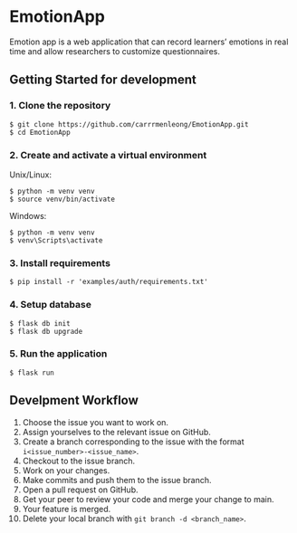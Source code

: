 # EmotionApp

Emotion app is a web application that can record learners’ emotions in real time and allow researchers to customize questionnaires.

## Getting Started for development

### 1. Clone the repository

```
$ git clone https://github.com/carrrmenleong/EmotionApp.git
$ cd EmotionApp
```

### 2. Create and activate a virtual environment

Unix/Linux:

```
$ python -m venv venv
$ source venv/bin/activate
```

Windows:

```
$ python -m venv venv
$ venv\Scripts\activate
```

### 3. Install requirements

```
$ pip install -r 'examples/auth/requirements.txt'
```

### 4. Setup database

```
$ flask db init
$ flask db upgrade
```

### 5. Run the application

```
$ flask run
```

## Develpment Workflow

1. Choose the issue you want to work on.
2. Assign yourselves to the relevant issue on GitHub.
3. Create a branch corresponding to the issue with the format `i<issue_number>-<issue_name>`.
4. Checkout to the issue branch.
5. Work on your changes.
6. Make commits and push them to the issue branch.
7. Open a pull request on GitHub.
8. Get your peer to review your code and merge your change to main.
9. Your feature is merged.
10. Delete your local branch with `git branch -d <branch_name>`.
